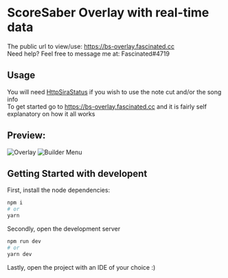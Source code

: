 # ScoreSaber Overlay with real-time data

The public url to view/use: https://bs-overlay.fascinated.cc</br>
Need help? Feel free to message me at: Fascinated#4719

## Usage
You will need [HttpSiraStatus](https://github.com/denpadokei/HttpSiraStatus) if you wish to use the note cut and/or the song info</br>
To get started go to https://bs-overlay.fascinated.cc and it is fairly self explanatory on how it all works</br>

## Preview:
![Overlay](https://cdn.fascinated.cc/UHjukWwHNL.png?raw=true)
![Builder Menu](https://cdn.fascinated.cc/TRtxaPcjTN.png?raw=true)

## Getting Started with developent

First, install the node dependencies:

```bash
npm i
# or
yarn
```

Secondly, open the development server

```bash
npm run dev
# or
yarn dev
````

Lastly, open the project with an IDE of your choice :)
